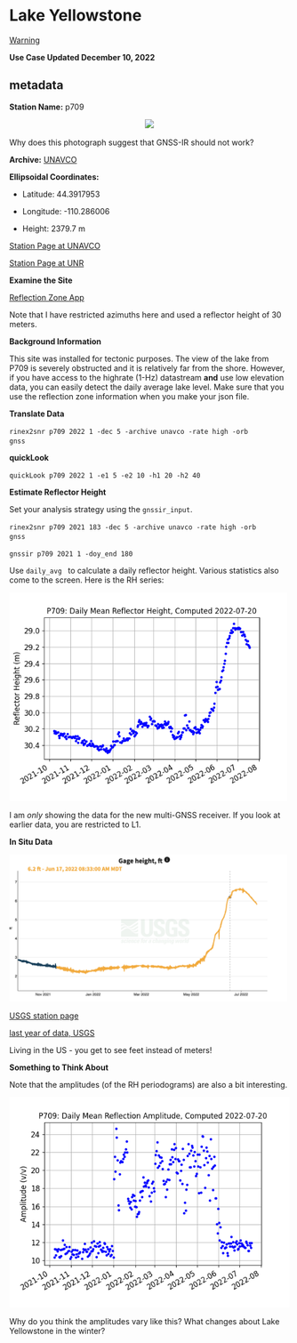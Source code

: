 # Lake Yellowstone 

[Warning](warning.md)

**Use Case Updated December 10, 2022**

## metadata

**Station Name:** p709

<P align=center>
<img src=https://www.unavco.org/data/gps-gnss/lib/images/station_images/P709.jpg width=500>
<P>
Why does this photograph suggest that GNSS-IR should not work?
<p>

**Archive:** [UNAVCO](http://www.unavco.org)

**Ellipsoidal Coordinates:**

- Latitude: 44.3917953 

- Longitude: -110.286006 

- Height: 2379.7 m

[Station Page at UNAVCO](https://www.unavco.org/instrumentation/networks/status/nota/overview/P709)

[Station Page at UNR](http://geodesy.unr.edu/NGLStationPages/stations/P709.sta)

**Examine the Site**

[Reflection Zone App](https://gnss-reflections.org/rzones?station=p709&lat=0.0&lon=0.0&height=0.0&msl=off&RH=30&freq=1&nyquist=0&srate=30&eang=6&azim1=0&azim2=90&system=gps)

Note that I have restricted azimuths here and used a reflector height of 30 meters.

**Background Information**

This site was installed for tectonic purposes. The view of the lake from P709 is severely obstructed and it is relatively
far from the shore. However, if you have access to the highrate (1-Hz) datastream **and** use low elevation data, you can easily
detect the daily average lake level. Make sure that you use the reflection zone information when you make your json file.

**Translate Data**

<code>rinex2snr p709 2022 1 -dec 5 -archive unavco -rate high -orb gnss</code>

**quickLook**

<code>quickLook p709 2022 1 -e1 5 -e2 10 -h1 20 -h2 40</code>

**Estimate Reflector Height**

Set your analysis strategy using the <code>gnssir_input</code>. 

<code>rinex2snr p709 2021 183 -dec 5 -archive unavco -rate high -orb gnss</code>

<code>gnssir p709 2021 1 -doy_end 180 </code>

Use <code>daily_avg </code> to calculate a daily reflector height. Various statistics also
come to the screen. Here is the RH series:

<img src=../_static/p709_RH.png width=500>

I am *only* showing the data for the new multi-GNSS receiver. If you look at earlier data, you 
are restricted to L1.

**In Situ Data**

<img src=../_static/p709-comparison-data.png width=500>

[USGS station page](https://waterdata.usgs.gov/nwis/uv?06186500)


[last year of data, USGS](https://waterdata.usgs.gov/monitoring-location/06186500/?agency_cd=USGS#parameterCode=00065&period=P365D)


Living in the US - you get to see feet instead of meters!

**Something to Think About**

Note that the amplitudes (of the RH periodograms) are also a bit interesting.

<img src=../_static/p709_RHamp.png>

Why do you think the amplitudes vary like this? What changes about Lake Yellowstone in the winter?




